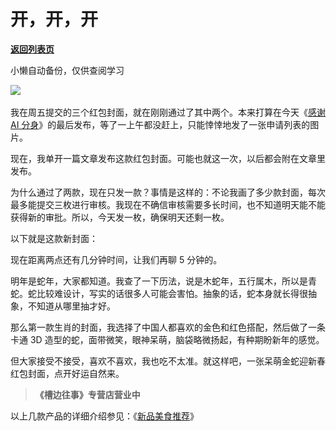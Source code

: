 # 开，开，开

[**返回列表页**](/gzh/槽边往事)

小懒自动备份，仅供查阅学习

‍‍![](https://mmbiz.qpic.cn/mmbiz_png/Ia6gU9JNtkopZXKDI8eFXPhzcHSiabIicHOz6GkfFibnnGLHKb09jibjvmbQ8zSBUsAMH34w6qINho3Hyp8zXkzeiag/640?wx_fmt=png&from;=appmsg)

我在周五提交的三个红包封面，就在刚刚通过了其中两个。本来打算在今天《[感谢 AI
分身](https://mp.weixin.qq.com/s?__biz=MjM5MjAzODU2MA==&mid=2652801883&idx=1&sn=13809efc0c5948bc6371d915689899fa&scene=21#wechat_redirect)》的最后发布，等了一上午都没赶上，只能悻悻地发了一张申请列表的图片。

现在，我单开一篇文章发布这款红包封面。可能也就这一次，以后都会附在文章里发布。  

为什么通过了两款，现在只发一款？事情是这样的：不论我画了多少款封面，每次最多能提交三枚进行审核。我现在不确信审核需要多长时间，也不知道明天能不能获得新的审批。所以，今天发一枚，确保明天还剩一枚。

以下就是这款新封面：  

  

现在距离两点还有几分钟时间，让我们再聊 5 分钟的。

明年是蛇年，大家都知道。我查了一下历法，说是木蛇年，五行属木，所以是青蛇。蛇比较难设计，写实的话很多人可能会害怕。抽象的话，蛇本身就长得很抽象，不知道从哪里抽才好。

那么第一款生肖的封面，我选择了中国人都喜欢的金色和红色搭配，然后做了一条卡通 3D 造型的蛇，面带微笑，眼神呆萌，脑袋略微扬起，有种期盼新年的感觉。  

但大家接受不接受，喜欢不喜欢，我也吃不太准。就这样吧，一张呆萌金蛇迎新春红包封面，点开好运自然来。‍

  

> **《槽边往事》专营店营业中**

以上几款产品的详细介绍参见：《[新品美食推荐](https://mp.weixin.qq.com/s?__biz=MjM5MjAzODU2MA==&mid=2652801681&idx=1&sn=14620ec952928e23d02fc38dcf3acdeb&scene=21#wechat_redirect)》

  

‍

